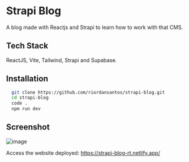 # Strapi Blog

A blog made with Reactjs and Strapi to learn how to work with that CMS.



## Tech Stack

ReactJS, Vite, Tailwind, Strapi and Supabase.




## Installation


```bash
  git clone https://github.com/riordansantos/strapi-blog.git
  cd strapi-blog
  code .
  npm run dev
```
    
## Screenshot
![image](https://github.com/riordansantos/strapi-blog/assets/52256690/da073bf6-3a93-4927-a637-7c37f3a4cb27)



Access the website deployed: https://strapi-blog-rt.netlify.app/


